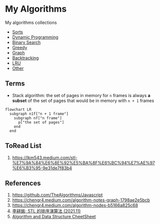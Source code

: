 # My Algorithms

My algorithms collections

- [Sorts](./sorts/)
- [Dynamic Programming](./dynamic-programming/)
- [Binary Search](./binary-search/)
- [Greedy](./greedy/)
- [Graph](./graph/)
- [Backtracking](./backtracking/)
- [LRU](lru.md)
- [Other](./others/)

## Terms

- Stack algorithm: the set of pages in memory for `n` frames is always **a subset** of the set of pages that would be in memory with `n + 1` frames

```mermaid
flowchart LR
  subgraph n1f["n + 1 frame"]
    subgraph nf["n frame"]
      p["the set of pages"]
    end
  end
```

## ToRead List

1. https://lkm543.medium.com/stl-%E7%9A%84%E6%8E%92%E5%BA%8F%E6%BC%94%E7%AE%97%E6%B3%95-9e31de7f83b4

## References

1. https://github.com/TheAlgorithms/Javascript
2. https://chengr4.medium.com/algorithm-notes-graph-1798ae2e5bcb
3. https://chengr4.medium.com/algorithm-nodes-b5166a825c68
4. [李耕銘; STL 的排序演算法 (2021.11)](https://lkm543.medium.com/stl-%E7%9A%84%E6%8E%92%E5%BA%8F%E6%BC%94%E7%AE%97%E6%B3%95-9e31de7f83b4)
5. [Algorithm and Data Structure CheetSheet](https://gist.github.com/chengr4/bd8c60545b24aad8e3359202f8f083af)
